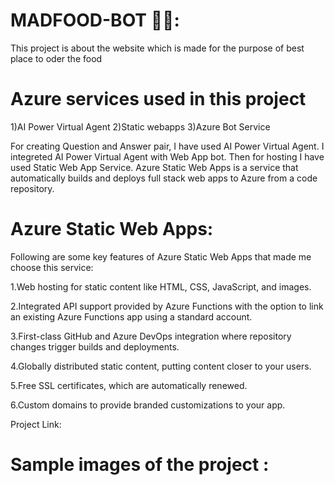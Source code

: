 # MADFOOD-BOT 🏨🍚:

This project is about the website which is made for the purpose of best place to oder the food 


# Azure services used in this project

1)AI Power Virtual Agent 2)Static webapps 3)Azure Bot Service

For creating Question and Answer pair, I have used AI Power Virtual Agent. I integreted AI Power Virtual Agent with Web App bot. Then for hosting I have used Static Web App Service. Azure Static Web Apps is a service that automatically builds and deploys full stack web apps to Azure from a code repository.

# Azure Static Web Apps: 

Following are some key features of Azure Static Web Apps that made me choose this service:

1.Web hosting for static content like HTML, CSS, JavaScript, and images.

2.Integrated API support provided by Azure Functions with the option to link an existing Azure Functions app using a standard account.

3.First-class GitHub and Azure DevOps integration where repository changes trigger builds and deployments.

4.Globally distributed static content, putting content closer to your users.

5.Free SSL certificates, which are automatically renewed.

6.Custom domains to provide branded customizations to your app.

Project Link:

# Sample images of the project :


